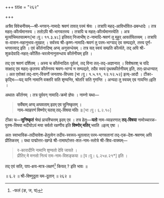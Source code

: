 +++
title = "२६२"

+++

अत्रैव विवेचनीयम्—श्री-भगवन्-नामादेः श्रवणं तावत् परमं श्रेयः । तत्रापि महद्-आविर्भावित-प्रबन्धादेः । तत्र महत्-कीर्त्यमानस्य । ततोऽपि श्री-भागवतस्य । तत्रापि च महत्-कीर्त्यमानस्येति । अत्र मूर्त्याभिमतयात्मनः[भा।पु। ११.३.४८] इतिवत् निजाभीष्	ट-नामादि-श्रवणं तु मुहुर् आवर्तयितव्यम् । तत्रापि स-वासन-महानुभाव-मुखात् । सर्वस्य श्री-कृष्ण-नामादि-श्रवणं तु परम-भाग्याद् एव सम्पद्यते, तस्य पूर्ण-भगवत्त्वाद् इति । एवं कीर्तनादिष्व् अप्य् अनुसन्धेयम् । तत्र यत् स्वयं सम्प्रति कीर्त्यते, तद् अपि श्री-शुकदेवादि-महत्-कीर्तित-चरत्वेनानुसन्धाय कीर्तनीयम् इति । 

तद् एव श्रवणं दर्शितम् । अस्य च कीर्तनादितः पूर्वत्वं, तद् विना तत्-तद्-अज्ञानात् । विशेषतश् च यदि साक्षाद् एव महत्-कृतस्य कीर्तनस्य श्रवण-भाग्यं न सम्पद्यते, तदैव स्वयं पृथक्कीर्तनीयम् इति, तत्-प्राधान्यात् । अत एवोक्तं तद्-वाग्-विसर्गो जनताघ-विप्लवः [भा।पु। १.५.११, १२.१२.५२] इत्य्-आदौ । टीका-कृद्भिः—यद् यानि नामानि वक्तरि सति शृण्वन्ति, श्रोतरि सति गृणन्ति । अन्यदा तु स्वयम् एव गायन्ति॥इति ।

अथातः कीर्तनम् । तत्र पूर्ववन् नामादि-क्रमो ज्ञेयः । नाम्नो यथा—


> **सर्वेषाम् अप्य् अघवताम् इदम् एव सुनिष्कृतम् ।**  
> **नाम-व्याहरणं विष्णोर् यतस् तद्-विषया मतिः ॥** [भा।पु। ६.२.१०]

टीका च—**सुनिष्कृतं** श्रेष्ठं प्रायश्चित्तम् इदम् एव । तत्र हेतुः—**यतो** नाम-व्याहरणात् **तद्-विषया** नामोच्चारक-पुरुष-विषया मदीयोऽयं मया सर्वतो रक्षणीय इति **विष्णोर् मतिर्** भवति ॥इत्य् एषा ।

अतः स्वाभाविक-तदीयावेश-हेतुत्वेन तदीय-स्वरूप-भूतत्वात् परम-भागवतानां तद्-एक-देश-श्रवणम् अपि प्रीतिकरम् । यथा पाद्मोत्तर-खण्डे श्री-रामाष्टोत्तर-शत-नाम-स्तोत्रे श्री-शिव-वाक्यम्—


> र-कारादीनि नामानि शृण्वतो देवि जायते ।  
> प्रीतिर् मे मनसो नित्यं राम-नाम-विशङ्कया ॥ [प।पु। ६.२५४.२१*] इति ।

तद् एवं सति, पाप-क्षय-मात्र-लक्षणं[^२६९] कियत् ? इति भावः ॥

[^२६९]:
    -फलं (ङ, ज, य)


॥ ६.२ ॥ श्री-विष्णुदूता यम-दूतान् ॥ २६२ ॥
